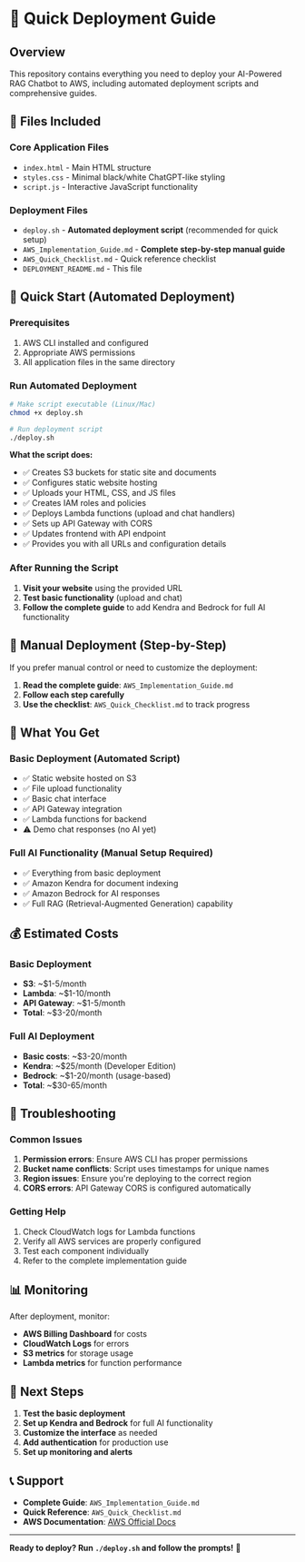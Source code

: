 # 🚀 Quick Deployment Guide

## Overview
This repository contains everything you need to deploy your AI-Powered RAG Chatbot to AWS, including automated deployment scripts and comprehensive guides.

## 📁 Files Included

### Core Application Files
- `index.html` - Main HTML structure
- `styles.css` - Minimal black/white ChatGPT-like styling
- `script.js` - Interactive JavaScript functionality

### Deployment Files
- `deploy.sh` - **Automated deployment script** (recommended for quick setup)
- `AWS_Implementation_Guide.md` - **Complete step-by-step manual guide**
- `AWS_Quick_Checklist.md` - Quick reference checklist
- `DEPLOYMENT_README.md` - This file

## 🚀 Quick Start (Automated Deployment)

### Prerequisites
1. AWS CLI installed and configured
2. Appropriate AWS permissions
3. All application files in the same directory

### Run Automated Deployment
```bash
# Make script executable (Linux/Mac)
chmod +x deploy.sh

# Run deployment script
./deploy.sh
```

**What the script does:**
- ✅ Creates S3 buckets for static site and documents
- ✅ Configures static website hosting
- ✅ Uploads your HTML, CSS, and JS files
- ✅ Creates IAM roles and policies
- ✅ Deploys Lambda functions (upload and chat handlers)
- ✅ Sets up API Gateway with CORS
- ✅ Updates frontend with API endpoint
- ✅ Provides you with all URLs and configuration details

### After Running the Script
1. **Visit your website** using the provided URL
2. **Test basic functionality** (upload and chat)
3. **Follow the complete guide** to add Kendra and Bedrock for full AI functionality

## 📖 Manual Deployment (Step-by-Step)

If you prefer manual control or need to customize the deployment:

1. **Read the complete guide**: `AWS_Implementation_Guide.md`
2. **Follow each step carefully**
3. **Use the checklist**: `AWS_Quick_Checklist.md` to track progress

## 🎯 What You Get

### Basic Deployment (Automated Script)
- ✅ Static website hosted on S3
- ✅ File upload functionality
- ✅ Basic chat interface
- ✅ API Gateway integration
- ✅ Lambda functions for backend
- ⚠️ Demo chat responses (no AI yet)

### Full AI Functionality (Manual Setup Required)
- ✅ Everything from basic deployment
- ✅ Amazon Kendra for document indexing
- ✅ Amazon Bedrock for AI responses
- ✅ Full RAG (Retrieval-Augmented Generation) capability

## 💰 Estimated Costs

### Basic Deployment
- **S3**: ~$1-5/month
- **Lambda**: ~$1-10/month  
- **API Gateway**: ~$1-5/month
- **Total**: ~$3-20/month

### Full AI Deployment
- **Basic costs**: ~$3-20/month
- **Kendra**: ~$25/month (Developer Edition)
- **Bedrock**: ~$1-20/month (usage-based)
- **Total**: ~$30-65/month

## 🔧 Troubleshooting

### Common Issues
1. **Permission errors**: Ensure AWS CLI has proper permissions
2. **Bucket name conflicts**: Script uses timestamps for unique names
3. **Region issues**: Ensure you're deploying to the correct region
4. **CORS errors**: API Gateway CORS is configured automatically

### Getting Help
1. Check CloudWatch logs for Lambda functions
2. Verify all AWS services are properly configured
3. Test each component individually
4. Refer to the complete implementation guide

## 📊 Monitoring

After deployment, monitor:
- **AWS Billing Dashboard** for costs
- **CloudWatch Logs** for errors
- **S3 metrics** for storage usage
- **Lambda metrics** for function performance

## 🚀 Next Steps

1. **Test the basic deployment**
2. **Set up Kendra and Bedrock** for full AI functionality
3. **Customize the interface** as needed
4. **Add authentication** for production use
5. **Set up monitoring and alerts**

## 📞 Support

- **Complete Guide**: `AWS_Implementation_Guide.md`
- **Quick Reference**: `AWS_Quick_Checklist.md`
- **AWS Documentation**: [AWS Official Docs](https://docs.aws.amazon.com/)

---

**Ready to deploy? Run `./deploy.sh` and follow the prompts!** 🚀
